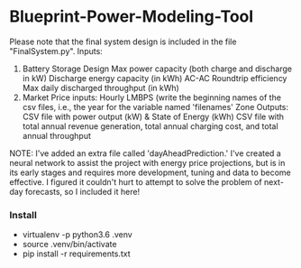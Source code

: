 # Blueprint-Power-Modeling-Tool

Please note that the final system design is included in the file "FinalSystem.py".
Inputs:
  1. Battery Storage Design 
  Max power capacity (both charge and discharge in kW)
  Discharge energy capacity (in kWh)
  AC-AC Roundtrip efficiency 
  Max daily discharged throughput (in kWh) 
  2. Market Price inputs:
  Hourly LMBPS (write the beginning names of the csv files, i.e., the year for the variable named 'filenames'
  Zone 
 Outputs:
  CSV file with power output (kW) & State of Energy (kWh)
  CSV file with total annual revenue generation, total annual charging cost, and total annual throughput 
  
 NOTE:
 I've added an extra file called 'dayAheadPrediction.' I've created a neural network to assist the project with energy price projections, but is in its early stages and requires more development, tuning and data to become effective. I figured it couldn't hurt to attempt to solve the problem of next-day forecasts, so I included it here! 


### Install
*   virtualenv -p python3.6 .venv
*   source .venv/bin/activate
*   pip install -r requirements.txt
